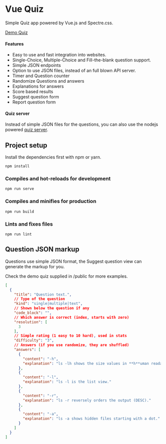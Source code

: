# Vue Quiz

Simple Quiz app powered by Vue.js and Spectre.css.

[Demo Quiz](https://bytee.net/quiz/lpic-1-exam-102#/)

#### Features

* Easy to use and fast integration into websites.
* Single-Choice, Multiple-Choice and Fill-the-blank question support.
* Simple JSON endpoints
* Option to use JSON files, instead of an full blown API server.
* Timer and Question counter
* Randomize Questions and answers
* Explanations for answers
* Score based results
* Suggest question form
* Report question form

#### Quiz server

Instead of simple JSON files for the questions, you can also use the nodejs powered [quiz server](https://github.com/bytee-net/quiz-server).

## Project setup

Install the dependencies first with npm or yarn.

```
npm install
```

### Compiles and hot-reloads for development
```
npm run serve
```

### Compiles and minifies for production
```
npm run build
```

### Lints and fixes files
```
npm run lint
```

## Question JSON markup

Questions use simple JSON format, the Suggest question view can generate the markup for you.

Check the demo quiz supplied in /public for more examples.

```json
[
  {
    "title": "Question text.",
    // Type of the question
    "kind": "single|multiple|text",
    // Shown below the question if any
    "code_block": "",
    // Which answer is correct (index, starts with zero)
    "resolution": [
      3
    ],
    // Simple rating (1 easy to 10 hard), used in stats
    "difficulty": "3",
    // Answers (if you use randomize, they are shuffled)
    "answers": [
      {
        "content": "-h",
        "explanation": "ls -lh shows the size values in **h**uman readable format."
      },
      {
        "content": "-l",
        "explanation": "ls -l is the list view."
      },
      {
        "content": "-r",
        "explanation": "ls -r reversely orders the output (DESC)."
      },
      {
        "content": "-a",
        "explanation": "ls -a shows hidden files starting with a dot."
      }
    ]
  }
]
```
